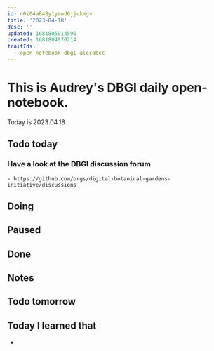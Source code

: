 ```yaml
---
id: n0i04a848y1yawd6jjukmgv
title: '2023-04-18'
desc: ''
updated: 1681805014596
created: 1681804970214
traitIds:
  - open-notebook-dbgi-alecabec
---
```



# This is Audrey's DBGI daily open-notebook.

Today is 2023.04.18

## Todo today


### Have a look at the DBGI discussion forum
    - https://github.com/orgs/digital-botanical-gardens-initiative/discussions

###
###

## Doing

## Paused

## Done

## Notes

## Todo tomorrow

###
###
###


## Today I learned that

- 